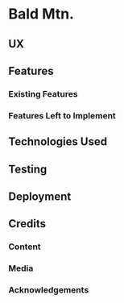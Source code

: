 # Bald Mtn.

## UX

## Features
###     Existing Features
###     Features Left to Implement

## Technologies Used

## Testing

## Deployment

## Credits
###     Content
###     Media
###     Acknowledgements